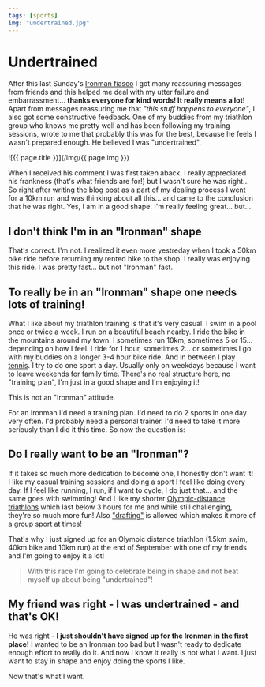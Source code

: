 ```yaml
---
tags: [sports]
img: "undertrained.jpg"
---
```


# Undertrained

After this last Sunday's [Ironman fiasco](/noiron) I got many reassuring messages from friends and this helped me deal with my utter failure and embarrassment... **thanks everyone for kind words! It really means a lot!** Apart from messages reassuring me that *"this stuff happens to everyone"*, I also got some constructive feedback. One of my buddies from my triathlon group who knows me pretty well and has been following my training sessions, wrote to me that probably this was for the best, because he feels I wasn't prepared enough. He believed I was "undertrained".

<!--More-->

![{{ page.title }}](/img/{{ page.img }})

When I received his comment I was first taken aback. I really appreciated his frankness (that's what friends are for!) but I wasn't sure he was right... So right after writing [the blog post](/noiron) as a part of my dealing process I went for a 10km run and was thinking about all this... and came to the conclusion that he was right. Yes, I am in a good shape. I'm really feeling great... but...

## I don't think I'm in an "Ironman" shape

That's correct. I'm not. I realized it even more yestreday when I took a 50km bike ride before returning my rented bike to the shop. I really was enjoying this ride. I was pretty fast... but not "Ironman" fast.

## To really be in an "Ironman" shape one needs lots of training!

What I like about my triathlon training is that it's very casual. I swim in a pool once or twice a week. I run on a beautiful beach nearby. I ride the bike in the mountains around my town. I sometimes run 10km, sometimes 5 or 15... depending on how I feel. I ride for 1 hour, sometimes 2... or sometimes I go with my buddies on a longer 3-4 hour bike ride. And in between I play [tennis](https://sliwinski.com/tennis). I try to do one sport a day. Usually only on weekdays because I want to leave weekends for family time. There's no real structure here, no "training plan", I'm just in a good shape and I'm enjoying it!

This is not an "Ironman" attitude.

For an Ironman I'd need a training plan. I'd need to do 2 sports in one day very often. I'd probably need a personal trainer. I'd need to take it more seriously than I did it this time. So now the question is:

## Do I really want to be an "Ironman"?

If it takes so much more dedication to become one, I honestly don't want it! I like my casual training sessions and doing a sport I feel like doing every day. If I feel like running, I run, if I want to cycle, I do just that... and the same goes with swimming! And I like my shorter [Olympic-distance triathlons](https://sliwinski.com/triathlon-list/) which last below 3 hours for me and while still challenging, they're so much more fun! Also ["drafting"](https://en.m.wikipedia.org/wiki/Drafting_(aerodynamics)) is allowed which makes it more of a group sport at times!

That's why I just signed up for an Olympic distance triathlon (1.5km swim, 40km bike and 10km run) at the end of September with one of my friends and I'm going to enjoy it a lot!

> With this race I'm going to celebrate being in shape and not beat myself up about being "undertrained"!

## My friend was right - I was undertrained - and that's OK!

He was right - **I just shouldn't have signed up for the Ironman in the first place!** I wanted to be an Ironman too bad but I wasn't ready to dedicate enough effort to really do it. And now I know it really is not what I want. I just want to stay in shape and enjoy doing the sports I like.

Now that's what I want.

[n]: https://nozbe.com/?a=mike
[p]: https://thepodcast.fm/